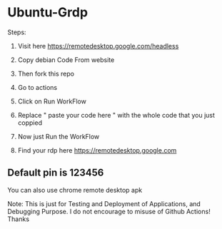# Ubuntu-Grdp

Steps: 

1. Visit here https://remotedesktop.google.com/headless

2. Copy debian Code From website

3. Then fork this repo

4. Go to actions 

5. Click on Run WorkFlow

6. Replace " paste your code here " with the whole code that you just coppied 

7. Now just Run the WorkFlow

8. Find your rdp here https://remotedesktop.google.com

## Default pin is 123456 

You can also use chrome remote desktop apk


Note: This is just for Testing and Deployment of Applications, and Debugging Purpose. I do not encourage to misuse of Github Actions! Thanks
